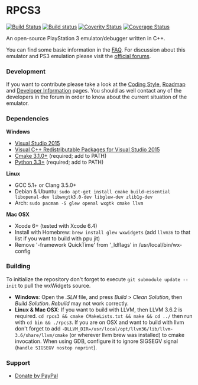 RPCS3
=====

[![Build Status](https://travis-ci.org/RPCS3/rpcs3.svg?branch=master)](https://travis-ci.org/RPCS3/rpcs3)
[![Build status](https://ci.appveyor.com/api/projects/status/411c4clmiohtx7eo/branch/master?svg=true)](https://ci.appveyor.com/project/rpcs3/rpcs3/branch/master)
[![Coverity Status](https://img.shields.io/coverity/scan/3960.svg)](https://scan.coverity.com/projects/3960)
[![Coverage Status](https://coveralls.io/repos/RPCS3/rpcs3/badge.svg)](https://coveralls.io/r/RPCS3/rpcs3)

An open-source PlayStation 3 emulator/debugger written in C++.

You can find some basic information in the [FAQ](https://github.com/RPCS3/rpcs3/wiki/FAQ). For discussion about this emulator and PS3 emulation please visit the [official forums](http://www.emunewz.net/forum/forumdisplay.php?fid=162).


### Development

If you want to contribute please take a look at the [Coding Style](https://github.com/RPCS3/rpcs3/wiki/Coding-Style), [Roadmap](https://github.com/RPCS3/rpcs3/wiki/Roadmap) and [Developer Information](https://github.com/RPCS3/rpcs3/wiki/Developer-Information) pages. You should as well contact any of the developers in the forum in order to know about the current situation of the emulator.


### Dependencies

__Windows__
* [Visual Studio 2015](https://www.visualstudio.com/en-us/downloads/download-visual-studio-vs.aspx)
* [Visual C++ Redistributable Packages for Visual Studio 2015](http://www.microsoft.com/en-us/download/details.aspx?id=48145)
* [Cmake 3.1.0+](http://www.cmake.org/download/) (required; add to PATH)
* [Python 3.3+](https://www.python.org/downloads/) (required; add to PATH)

__Linux__
* GCC 5.1+ or Clang 3.5.0+
* Debian & Ubuntu: `sudo apt-get install cmake build-essential libopenal-dev libwxgtk3.0-dev libglew-dev zlib1g-dev`
* Arch: `sudo pacman -S glew openal wxgtk cmake llvm`

__Mac OSX__
* Xcode 6+ (tested with Xcode 6.4)
* Install with Homebrew: `brew install glew wxwidgets` (add `llvm36` to that list if you want to build with ppu jit)
* Remove '-framework QuickTime' from '_ldflags' in /usr/local/bin/wx-config


### Building

To initialize the repository don't forget to execute `git submodule update --init` to pull the wxWidgets source.
* __Windows__:
Open the *.SLN* file, and press *Build* > *Clean Solution*, then *Build Solution*. *Rebuild* may not work correctly.
* __Linux & Mac OSX__:
If you want to build with LLVM, then LLVM 3.6.2 is required.
`cd rpcs3 && cmake CMakeLists.txt && make && cd ../` then run with `cd bin && ./rpcs3`.
If you are on OSX and want to build with llvm don't forget to add `-DLLVM_DIR=/usr/local/opt/llvm36/lib/llvm-3.6/share/llvm/cmake` (or wherever llvm brew was installed) to cmake invocation.
When using GDB, configure it to ignore SIGSEGV signal (`handle SIGSEGV nostop noprint`).

### Support
* [Donate by PayPal](https://www.paypal.com/cgi-bin/webscr?cmd=_s-xclick&hosted_button_id=MPJ3S9XQXCE3G)
